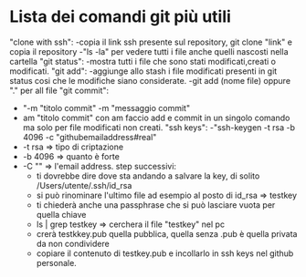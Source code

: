 # Lista dei comandi git più utili

"clone with ssh": 
 -copia il link ssh presente sul repository,  git clone "link" e copia il repository
 -"ls -la" per vedere tutti i file anche quelli nascosti nella cartella
"git status":
 -mostra tutti i file che sono stati modificati,creati o modificati.
"git add":
  -aggiunge allo stash i file modificati presenti in git status cosi che le modifiche siano considerate.
  -git add (nome file) oppure "." per all file
 "git commit":
  - "-m "titolo commit" -m "messaggio commit"
  - am "titolo commit" con am faccio add e commit in un singolo comando ma solo per file modificati non creati.
 "ssh keys":
  -"ssh-keygen -t rsa -b 4096 -c "githubemailaddress#real"
  - -t rsa => tipo di criptazione
  - -b 4096 => quanto è forte
  - -C "" => l'email address.
  step successivi:
    - ti dovrebbe dire dove sta andando a salvare la key, di solito /Users/utente/.ssh/id_rsa
    - si può rinominare l'ultimo file ad esempio al posto di id_rsa => testkey
    - ti chiederà anche una passphrase che si può lasciare vuota per quella chiave
    - ls | grep testkey => cerchera il file "testkey" nel pc
    - crerà testkkey.pub quella pubblica, quella senza .pub è quella privata da non condividere
    - copiare il contenuto di testkey.pub e incollarlo in ssh keys nel github personale.
